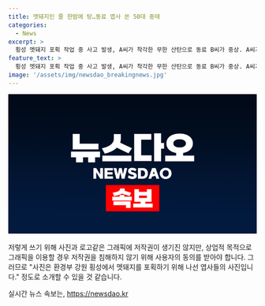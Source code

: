 ```yaml
---
title: 멧돼지인 줄 한밤에 탕…동료 엽사 쏜 50대 중태
categories:
  - News
excerpt: >
  횡성 멧돼지 포획 작업 중 사고 발생, A씨가 착각한 무한 산탄으로 동료 B씨가 중상. A씨가 멧돼지로 착각해 발사한 총알이 동료에게 명줄 한 사고가 발생했다. B씨는 심각한 부상을 입었으며, A씨는 업무상 과실치사 혐의로 입건됐다. 사고 경위는 경찰의 조사 중이다. (단, 150자 이내)
feature_text: >
  횡성 멧돼지 포획 작업 중 사고 발생, A씨가 착각한 무한 산탄으로 동료 B씨가 중상. A씨가 멧돼지로 착각해 발사한 총알이 동료에게 명줄 한 사고가 발생했다. B씨는 심각한 부상을 입었으며, A씨는 업무상 과실치사 혐의로 입건됐다. 사고 경위는 경찰의 조사 중이다. (단, 150자 이내)
image: '/assets/img/newsdao_breakingnews.jpg'
---
```


<p><img src="/assets/img/newsdao_breakingnews.jpg" alt="ontimetimes 속보" /></p>

<p>저렇게 쓰기 위해 사진과 로고같은 그래픽에 저작권이 생기진 않지만, 상업적 목적으로 그래픽을 이용할 경우 저작권을 침해하지 않기 위해 사용자의 동의를 받아야 합니다. 그러므로 "사진은 환경부 강원 횡성에서 멧돼지를 포획하기 위해 나선 엽사들의 사진입니다." 정도로 소개할 수 있을 것 같습니다.</p>
실시간 뉴스 속보는, <a href="https://newsdao.kr" rel="dofollow">https://newsdao.kr</a>


